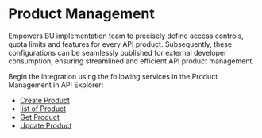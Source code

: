 # Product Management

Empowers BU implementation team to precisely define access controls, quota limits and features for every API product. Subsequently, these configurations can be seamlessly published for external developer consumption, ensuring streamlined and efficient API product management.

Begin the integration using the following services in the Product Management in API Explorer:
* [Create Product](?path=reference/ConsumerManagement/CreatesProduct)
*  [list of Product](?path=reference/ConsumerManagement/listProduct)
*  [Get Product](?path=reference/ConsumerManagement/GetProduct)
*  [Update Product](?path=reference/ConsumerManagement/UpdateProduct)

